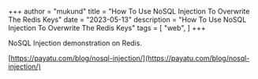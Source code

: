 +++
author = "mukund"
title = "How To Use NoSQL Injection To Overwrite The Redis Keys"
date = "2023-05-13"
description = "How To Use NoSQL Injection To Overwrite The Redis Keys"
tags = [
    "web",
]
+++

NoSQL Injection demonstration on Redis.

[https://payatu.com/blog/nosql-injection/](https://payatu.com/blog/nosql-injection/)
